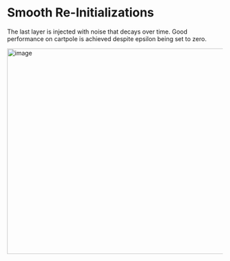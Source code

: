 # Smooth Re-Initializations

The last layer is injected with noise that decays over time. Good performance on cartpole is achieved despite epsilon being set to zero.

<img width="640" height="480" alt="image" src="https://github.com/user-attachments/assets/2648a262-eb37-485f-8995-77505a60d0b5" />
